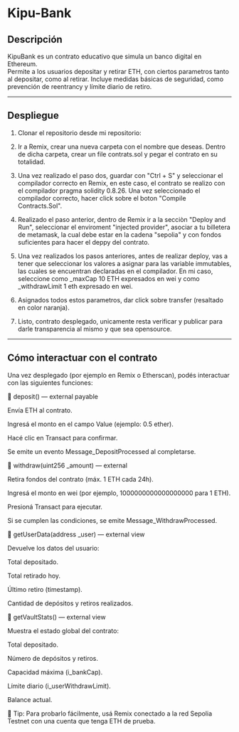 # Kipu-Bank

## Descripción

KipuBank es un contrato educativo que simula un banco digital en Ethereum.  
Permite a los usuarios depositar y retirar ETH, con ciertos parametros tanto al depositar, como al retirar.
Incluye medidas básicas de seguridad, como prevención de reentrancy y límite diario de retiro.

---------------------------

## Despliegue

1. Clonar el repositorio desde mi repositorio:

2. Ir a Remix, crear una nueva carpeta con el nombre que deseas. Dentro de dicha carpeta, crear un file contrats.sol y pegar el contrato en su totalidad.

3. Una vez realizado el paso dos, guardar con "Ctrl + S" y seleccionar el compilador correcto en Remix, en este caso, el contrato se realizo con el compilador pragma solidity 0.8.26. Una vez seleccionado el compilador correcto, hacer click sobre el boton "Compile Contracts.Sol".

4. Realizado el paso anterior, dentro de Remix ir a la secciòn "Deploy and Run", seleccionar el enviroment "injected provider", asociar a tu billetera de metamask, la cual debe estar en la cadena "sepolia" y con fondos suficientes para hacer el deppy del contrato.

5. Una vez realizados los pasos anteriores, antes de realizar deploy, vas a tener que seleccionar los valores a asignar para las variable immutables, las cuales se encuentran declaradas en el compilador. En mi caso, seleccione como _maxCap 10 ETH expresados en wei y como _withdrawLimit 1 eth expresado en wei.

6. Asignados todos estos parametros, dar click sobre transfer (resaltado en color naranja).

7. Listo, contrato desplegado, unicamente resta verificar y publicar para darle transparencia al mismo y que sea opensource.


---------------------------

## Cómo interactuar con el contrato

Una vez desplegado (por ejemplo en Remix o Etherscan), podés interactuar con las siguientes funciones:


🔹 deposit() — external payable

Envía ETH al contrato.

Ingresá el monto en el campo Value (ejemplo: 0.5 ether).

Hacé clic en Transact para confirmar.

Se emite un evento Message_DepositProcessed al completarse.



🔹 withdraw(uint256 _amount) — external

Retira fondos del contrato (máx. 1 ETH cada 24h).

Ingresá el monto en wei (por ejemplo, 1000000000000000000 para 1 ETH).

Presioná Transact para ejecutar.

Si se cumplen las condiciones, se emite Message_WithdrawProcessed.



🔹 getUserData(address _user) — external view

Devuelve los datos del usuario:

Total depositado.

Total retirado hoy.

Último retiro (timestamp).

Cantidad de depósitos y retiros realizados.



🔹 getVaultStats() — external view

Muestra el estado global del contrato:

Total depositado.

Número de depósitos y retiros.

Capacidad máxima (i_bankCap).

Límite diario (i_userWithdrawLimit).

Balance actual.



📘 Tip:
Para probarlo fácilmente, usá Remix conectado a la red Sepolia Testnet con una cuenta que tenga ETH de prueba.
